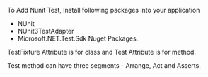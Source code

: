 To Add Nunit Test, Install following packages into your application
 - NUnit
 - NUnit3TestAdapter
 - Microsoft.NET.Test.Sdk Nuget Packages.

TestFixture Attribute is for class and Test Attribute is for method.

Test method can have three segments - Arrange, Act and Asserts.
